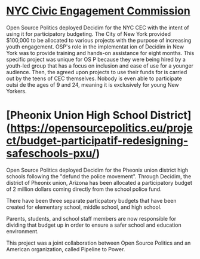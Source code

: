 # [NYC Civic Engagement Commission](https://www.participate.nyc.gov/)

Open Source Politics deployed Decidim for the NYC CEC with the intent of using it for participatory budgeting. The City of New York
provided $100,000 to be allocated to various projects with the purpose of increasing youth engagement. OSP's role in the implementat
ion of Decidim in New York was to provide training and hands-on assistance for eight months. This specific project was unique for OS
P because they were being hired by a youth-led group that has a focus on inclusion and ease of use for a younger audience. Then, the
 agreed upon projects to use their funds for is carried out by the teens of CEC themselves. Nobody is even able to participate outsi
de the ages of 9 and 24, meaning it is exclusively for young New Yorkers. 


# [Pheonix Union High School District] (https://opensourcepolitics.eu/project/budget-participatif-redesigning-safeschools-pxu/)

Open Source Politics deployed Decidim for the Pheonix union district high schools following the "defund the police movement".
 Through Decidim, the district of Pheonix union, Arizona has been allocated a participatory budget of 2 million dollars coming directly from the school police fund.

There have been three separate particpatory budgets that have been created for elementary school, middle school, and high school.

Parents, students, and school staff members are now responsible for dividing that budget up in order to ensure a safer school and education environment.

This project was a joint collaboration between Open Source Politics and an American organization, called Pipeline to Power. 
